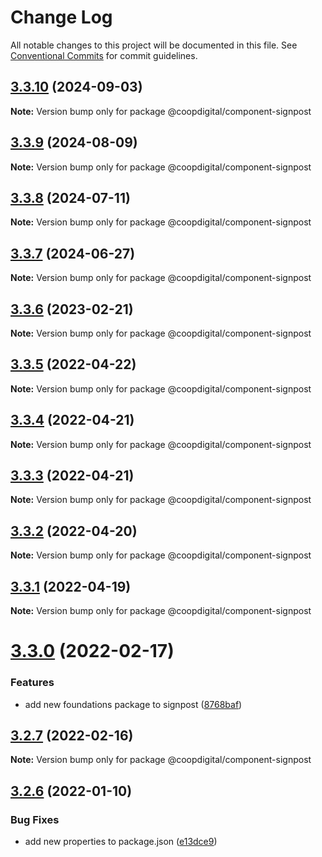 # Change Log

All notable changes to this project will be documented in this file.
See [Conventional Commits](https://conventionalcommits.org) for commit guidelines.

## [3.3.10](https://github.com/coopdigital/coop-frontend/compare/@coopdigital/component-signpost@3.3.9...@coopdigital/component-signpost@3.3.10) (2024-09-03)

**Note:** Version bump only for package @coopdigital/component-signpost





## [3.3.9](https://github.com/coopdigital/coop-frontend/compare/@coopdigital/component-signpost@3.3.8...@coopdigital/component-signpost@3.3.9) (2024-08-09)

**Note:** Version bump only for package @coopdigital/component-signpost





## [3.3.8](https://github.com/coopdigital/coop-frontend/compare/@coopdigital/component-signpost@3.3.7...@coopdigital/component-signpost@3.3.8) (2024-07-11)

**Note:** Version bump only for package @coopdigital/component-signpost





## [3.3.7](https://github.com/coopdigital/coop-frontend/compare/@coopdigital/component-signpost@3.3.6...@coopdigital/component-signpost@3.3.7) (2024-06-27)

**Note:** Version bump only for package @coopdigital/component-signpost





## [3.3.6](https://github.com/coopdigital/coop-frontend/compare/@coopdigital/component-signpost@3.3.5...@coopdigital/component-signpost@3.3.6) (2023-02-21)

**Note:** Version bump only for package @coopdigital/component-signpost





## [3.3.5](https://github.com/coopdigital/coop-frontend/compare/@coopdigital/component-signpost@3.3.4...@coopdigital/component-signpost@3.3.5) (2022-04-22)

**Note:** Version bump only for package @coopdigital/component-signpost





## [3.3.4](https://github.com/coopdigital/coop-frontend/compare/@coopdigital/component-signpost@3.3.3...@coopdigital/component-signpost@3.3.4) (2022-04-21)

**Note:** Version bump only for package @coopdigital/component-signpost





## [3.3.3](https://github.com/coopdigital/coop-frontend/compare/@coopdigital/component-signpost@3.3.2...@coopdigital/component-signpost@3.3.3) (2022-04-21)

**Note:** Version bump only for package @coopdigital/component-signpost





## [3.3.2](https://github.com/coopdigital/coop-frontend/compare/@coopdigital/component-signpost@3.3.1...@coopdigital/component-signpost@3.3.2) (2022-04-20)

**Note:** Version bump only for package @coopdigital/component-signpost





## [3.3.1](https://github.com/coopdigital/coop-frontend/compare/@coopdigital/component-signpost@3.3.0...@coopdigital/component-signpost@3.3.1) (2022-04-19)

**Note:** Version bump only for package @coopdigital/component-signpost





# [3.3.0](https://github.com/coopdigital/coop-frontend/compare/@coopdigital/component-signpost@3.2.7...@coopdigital/component-signpost@3.3.0) (2022-02-17)


### Features

* add new foundations package to signpost ([8768baf](https://github.com/coopdigital/coop-frontend/commit/8768baf63d489246f701bb5176f3812064096962))





## [3.2.7](https://github.com/coopdigital/coop-frontend/compare/@coopdigital/component-signpost@3.2.6...@coopdigital/component-signpost@3.2.7) (2022-02-16)

**Note:** Version bump only for package @coopdigital/component-signpost





## [3.2.6](https://github.com/coopdigital/coop-frontend/compare/@coopdigital/component-signpost@3.2.5...@coopdigital/component-signpost@3.2.6) (2022-01-10)


### Bug Fixes

* add new properties to package.json ([e13dce9](https://github.com/coopdigital/coop-frontend/commit/e13dce94798600b80da4d0183ce96331b91c72aa))
